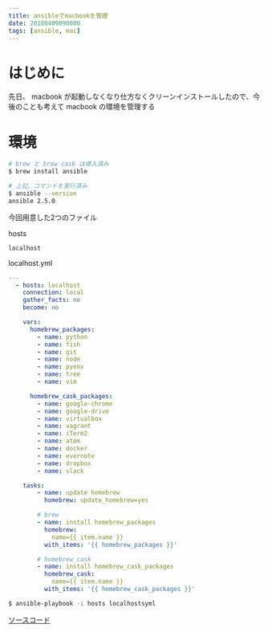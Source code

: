 ```yaml
---
title: ansibleでmacbookを管理
date: 20180409090000
tags: [ansible, mac]
---
```


# はじめに
先日、 macbook が起動しなくなり仕方なくクリーンインストールしたので、今後のことも考えて macbook の環境を管理する

# 環境
```bash
# brew と brew cask は導入済み
$ brew install ansible

# 上記、コマンドを実行済み
$ ansible --version
ansible 2.5.0
```

今回用意した2つのファイル

hosts
```
localhost
```

localhost.yml
```yaml
---
  - hosts: localhost
    connection: local
    gather_facts: no
    become: no

    vars:
      homebrew_packages:
        - name: python
        - name: fish
        - name: git
        - name: node
        - name: pyenv
        - name: tree
        - name: vim

      homebrew_cask_packages:
        - name: google-chrome
        - name: google-drive
        - name: virtualbox
        - name: vagrant
        - name: iTerm2
        - name: atom
        - name: docker
        - name: evernote
        - name: dropbox
        - name: slack

    tasks:
        - name: update homebrew
          homebrew: update_homebrew=yes

        # brew
        - name: install homebrew_packages
          homebrew:
            name={{ item.name }}
          with_items: '{{ homebrew_packages }}'

        # homebrew_cask
        - name: install homebrew_cask_packages
          homebrew_cask:
            name={{ item.name }}
          with_items: '{{ homebrew_cask_packages }}'
```

```bash
$ ansible-playbook -i hosts localhostsyml
```

[ソースコード](https://github.com/ritarock/dotfiles/tree/master/.macbook-provisioning)
